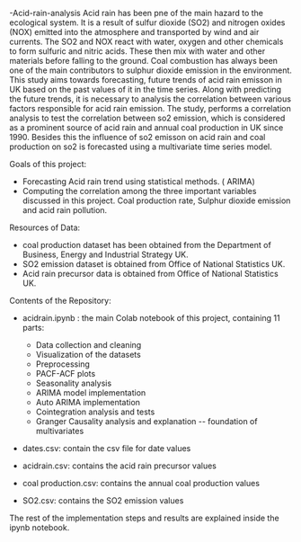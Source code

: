 -Acid-rain-analysis
Acid rain has been pne of the main hazard to the ecological system. It is a result of  sulfur dioxide (SO2) and nitrogen oxides (NOX)  emitted into the atmosphere and transported by wind and air currents. The SO2 and NOX react with water, oxygen and other chemicals to form sulfuric and nitric acids.  These then mix with water and other materials before falling to the ground. Coal combustion has always been one of the main contributors to sulphur dioxide emission in the environment. 
This study aims towards forecasting, future trends of acid rain emisson in UK based on the past values of it in the time series. 
Along with predicting the future trends, it is necessary to analysis the correlation between various factors responsible for acid rain emission. The study, performs a correlation analysis to test the correlation between so2 emission, which is considered as a prominent source of acid rain and annual coal production in UK since 1990. Besides this the influence of so2 emisson on acid rain and coal production on so2 is forecasted using a multivariate time series model. 

Goals of this project:
* Forecasting Acid rain trend using statistical methods. ( ARIMA)
* Computing the correlation among the three important variables discussed in this project. Coal production rate, Sulphur dioxide emission and acid rain pollution. 

Resources of Data:
* coal production dataset has been obtained from the Department of Business, Energy and Industrial Strategy UK.
* SO2 emission dataset is obtained from Office of National Statistics UK.
* Acid rain precursor data is obtained from Office of National Statistics UK.

Contents of the Repository:
* acidrain.ipynb :  the main Colab notebook of this project, containing 11 parts:
  * Data collection and cleaning
  * Visualization of the datasets
  * Preprocessing
  * PACF-ACF plots
  * Seasonality analysis  
  * ARIMA model implementation
  * Auto ARIMA implementation 
  * Cointegration analysis and tests 
  *  Granger Causality analysis and explanation -- foundation of multivariates
  
* dates.csv: contain the csv file for date values
* acidrain.csv: contains the acid rain precursor values
* coal production.csv: contains the annual coal production values
* SO2.csv: contains the SO2 emission values

The rest of the implementation steps and results are explained inside the ipynb notebook.


